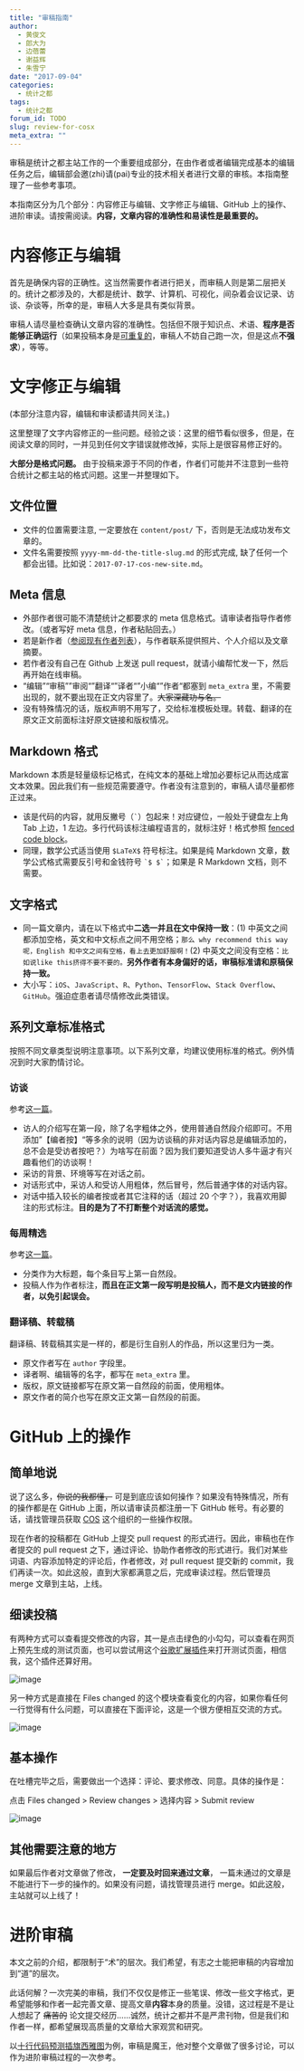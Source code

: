 ```yaml
---
title: "审稿指南"
author:
  - 黄俊文
  - 郎大为
  - 边蓓蕾
  - 谢益辉
  - 朱雪宁
date: "2017-09-04"
categories:
  - 统计之都
tags: 
  - 统计之都
forum_id: TODO
slug: review-for-cosx
meta_extra: ""
---
```


审稿是统计之都主站工作的一个重要组成部分，在由作者或者编辑完成基本的编辑任务之后，编辑部会邀(zhi)请(pai)专业的技术相关者进行文章的审核。本指南整理了一些参考事项。

本指南区分为几个部分：内容修正与编辑、文字修正与编辑、GitHub 上的操作、进阶审读。请按需阅读。**内容，文章内容的准确性和易读性是最重要的。**

# 内容修正与编辑

首先是确保内容的正确性。这当然需要作者进行把关，而审稿人则是第二层把关的。统计之都涉及的，大都是统计、数学、计算机、可视化，间杂着会议记录、访谈、杂谈等，所幸的是，审稿人大多是具有类似背景。

审稿人请尽量检查确认文章内容的准确性。包括但不限于知识点、术语、**程序是否能够正确运行**（如果投稿本身是[可重复的](https://cosx.org/tags/%E5%8F%AF%E9%87%8D%E5%A4%8D%E7%A0%94%E7%A9%B6)，审稿人不妨自己跑一次，但是这点**不强求**），等等。

# 文字修正与编辑

(本部分注意内容，编辑和审读都请共同关注。)

这里整理了文字内容修正的一些问题。经验之谈：这里的细节看似很多，但是，在阅读文章的同时，一并见到任何文字错误就修改掉，实际上是很容易修正好的。

**大部分是格式问题。** 由于投稿来源于不同的作者，作者们可能并不注意到一些符合统计之都主站的格式问题。这里一并整理如下。

## 文件位置

- 文件的位置需要注意, 一定要放在 `content/post/` 下，否则是无法成功发布文章的。
- 文件名需要按照 `yyyy-mm-dd-the-title-slug.md` 的形式完成, 缺了任何一个都会出错。比如说：`2017-07-17-cos-new-site.md`。

## Meta 信息

- 外部作者很可能不清楚统计之都要求的 meta 信息格式。请审读者指导作者修改。（或者写好 meta 信息，作者粘贴回去。）
- 若是新作者（[参阅现有作者列表](https://cosx.org/members/)），与作者联系提供照片、个人介绍以及文章摘要。
- 若作者没有自己在 Github 上发送 pull request，就请小编帮忙发一下，然后再开始在线审稿。
- “编辑”“审稿””审阅“”翻译“”译者“”小编“”作者“都塞到 `meta_extra` 里，不需要出现的，就不要出现在正文内容里了。~~大家深藏功与名。~~
- 没有特殊情况的话，版权声明不用写了，交给标准模板处理。转载、翻译的在原文正文前面标注好原文链接和版权情况。

## Markdown 格式

Markdown 本质是轻量级标记格式，在纯文本的基础上增加必要标记从而达成富文本效果。因此我们有一些规范需要遵守。作者没有注意到的，审稿人请尽量都修正过来。

- 该是代码的内容，就用反撇号（`` ` ``）包起来！对应键位，一般处于键盘左上角 Tab 上边，1 左边。多行代码该标注编程语言的，就标注好！格式参照 [fenced code block](https://help.github.com/articles/creating-and-highlighting-code-blocks/#syntax-highlighting)。
- 同理，数学公式适当使用 `$LaTeX$` 符号标注。如果是纯 Markdown 文章，数学公式格式需要反引号和金钱符号 `` `$ $` ``；如果是 R Markdown 文档，则不需要。

## 文字格式

- 同一篇文章内，请在以下格式中**二选一并且在文中保持一致**：(1) 中英文之间都添加空格，英文和中文标点之间不用空格；`那么 why recommend this way 呢，English 和中文之间有空格，看上去更加舒服啊！`(2) 中英文之间没有空格：`比如说like this挤得不要不要的。`**另外作者有本身偏好的话，审稿标准请和原稿保持一致。**
- 大小写：`iOS`、`JavaScript`、`R`、`Python`、`TensorFlow`、`Stack Overflow`、`GitHub`。强迫症患者请尽情修改此类错误。

## 系列文章标准格式

按照不同文章类型说明注意事项。以下系列文章，均建议使用标准的格式。例外情况到时大家酌情讨论。

### 访谈

参考[这一篇](https://cosx.org/2017/06/interview-fugee-tsung/)。

- 访人的介绍写在第一段，除了名字粗体之外，使用普通自然段介绍即可。不用添加”【编者按】“等多余的说明（因为访谈稿的非对话内容总是编辑添加的，总不会是受访者按吧？）为啥写在前面？因为我们要知道受访人多牛逼才有兴趣看他们的访谈啊！
- 采访的背景、环境等写在对话之前。
- 对话形式中，采访人和受访人用粗体，然后冒号，然后普通字体的对话内容。
- 对话中插入较长的编者按或者其它注释的话（超过 20 个字？），我喜欢用脚注的形式标注。**目的是为了不打断整个对话流的感觉。**

### 每周精选

参考[这一篇](https://cosx.org/2016/04/famous-sayings)。

- 分类作为大标题，每个条目写上第一自然段。
- 投稿人作为作者标注，**而且在正文第一段写明是投稿人，而不是文内链接的作者，以免引起误会。**

### 翻译稿、转载稿

翻译稿、转载稿其实是一样的，都是衍生自别人的作品，所以这里归为一类。

- 原文作者写在 `author` 字段里。
- 译者啊、编辑等的名字，都写在 `meta_extra` 里。
- 版权，原文链接都写在原文第一自然段的前面，使用粗体。
- 原文作者的简介也写在原文正文第一自然段的前面。

# GitHub 上的操作

## 简单地说

说了这么多，~~你说的我都懂，~~ 可是到底应该如何操作？如果没有特殊情况，所有的操作都是在 GitHub 上面，所以请审读员都注册一下 GitHub 帐号。有必要的话，请找管理员获取 [COS](https://github.com/cosname) 这个组织的一些操作权限。

现在作者的投稿都在 GitHub 上提交 pull request 的形式进行。因此，审稿也在作者提交的 pull request 之下，通过评论、协助作者修改的形式进行。我们对某些词语、内容添加特定的评论后，作者修改，对 pull request 提交新的 commit，我们再读一次。如此这般，直到大家都满意之后，完成审读过程。然后管理员 merge 文章到主站，上线。

## 细读投稿

有两种方式可以查看提交修改的内容，其一是点击绿色的小勾勾，可以查看在网页上预先生成的测试页面，也可以尝试用这个[谷歌扩展插件](https://github.com/Lchiffon/cosxReviewTool)来打开测试页面，相信我，这个插件还算好用。

![image](https://user-images.githubusercontent.com/7221728/30021636-9acce7fa-919a-11e7-85d5-f342a762c638.png)

另一种方式是直接在 Files changed 的这个模块查看变化的内容，如果你看任何一行觉得有什么问题，可以直接在下面评论，这是一个很方便相互交流的方式。

![image](https://user-images.githubusercontent.com/7221728/30021826-455ced00-919b-11e7-86b5-0253196203e0.png)

## 基本操作

在吐槽完毕之后，需要做出一个选择：评论、要求修改、同意。具体的操作是：

点击 Files changed > Review changes > 选择内容 > Submit review

![image](https://user-images.githubusercontent.com/7221728/30021510-305c758e-919a-11e7-8ab1-8330c3eb1869.png)

## 其他需要注意的地方

如果最后作者对文章做了修改， **一定要及时回来通过文章**， 一篇未通过的文章是不能进行下一步的操作的。如果没有问题，请找管理员进行 merge。如此这般，主站就可以上线了！

# 进阶审稿

本文之前的介绍，都限制于“术”的层次。我们希望，有志之士能把审稿的内容增加到“道”的层次。

此话何解？一次完美的审稿，我们不仅仅是修正一些笔误、修改一些文字格式，更希望能够和作者一起完善文章、提高文章**内容**本身的质量。没错，这过程是不是让人想起了 ~~痛苦的~~ 论文提交经历……诚然，统计之都并不是严肃刊物，但是我们和作者一样，都希望展现高质量的文章给大家观赏和研究。

以[十行代码预测插旗西雅图](https://github.com/cosname/cosx.org/pull/550)为例，审稿是魔王，他对整个文章做了很多讨论，可以作为进阶审稿过程的一次参考。

